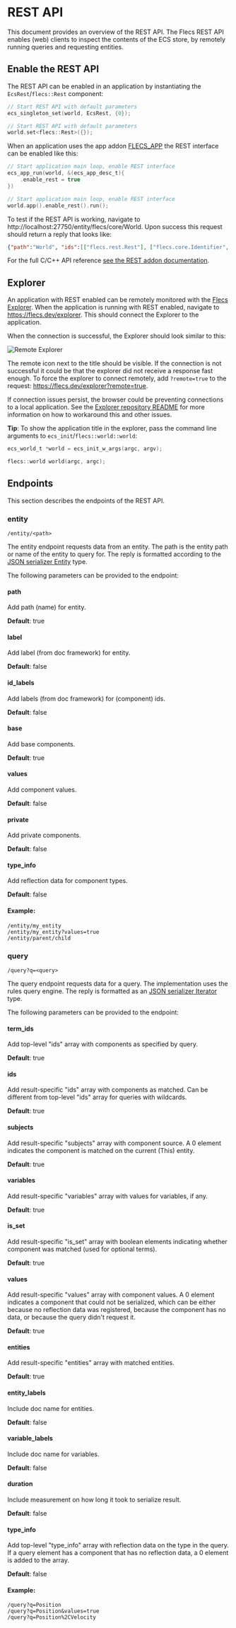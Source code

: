 # REST API
This document provides an overview of the REST API. The Flecs REST API enables (web) clients to inspect the contents of the ECS store, by remotely running queries and requesting entities.

## Enable the REST API
The REST API can be enabled in an application by instantiating the `EcsRest`/`flecs::Rest` component:

```c
// Start REST API with default parameters
ecs_singleton_set(world, EcsRest, {0});
```
```cpp
// Start REST API with default parameters
world.set<flecs::Rest>({});
```

When an application uses the app addon [FLECS_APP](https://flecs.docsforge.com/master/api-app/) the REST interface can be enabled like this:

```c
// Start application main loop, enable REST interface
ecs_app_run(world, &(ecs_app_desc_t){
    .enable_rest = true
})
```
```cpp
// Start application main loop, enable REST interface
world.app().enable_rest().run();
```

To test if the REST API is working, navigate to http://localhost:27750/entity/flecs/core/World. Upon success this request should return a reply that looks like:
```json
{"path":"World", "ids":[["flecs.rest.Rest"], ["flecs.core.Identifier", "flecs.core.Name"], ["flecs.core.Identifier", "flecs.core.Symbol"], ["flecs.core.ChildOf", "flecs.core"], ["flecs.doc.Description", "flecs.core.Name"], ["flecs.doc.Description", "flecs.doc.Brief"]]}
```

For the full C/C++ API reference [see the REST addon documentation](https://flecs.docsforge.com/master/api-rest/).

## Explorer
An application with REST enabled can be remotely monitored with the [Flecs Explorer](https://github.com/flecs-hub/explorer). When the application is running with REST enabled, navigate to https://flecs.dev/explorer. This should connect the Explorer to the application.

When the connection is successful, the Explorer should look similar to this:

![Remote Explorer](explorer-remote.png)

The remote icon next to the title should be visible. If the connection is not successful it could be that the explorer did not receive a response fast enough. To force the explorer to connect remotely, add `?remote=true` to the request: https://flecs.dev/explorer?remote=true.

If connection issues persist, the browser could be preventing connections to a local application. See the [Explorer repository README](https://github.com/flecs-hub/explorer) for more information on how to workaround this and other issues.

**Tip**: To show the application title in the explorer, pass the command line arguments to `ecs_init`/`flecs::world::world`:

```c
ecs_world_t *world = ecs_init_w_args(argc, argv);
```
```c++
flecs::world world(argc, argc);
```

## Endpoints
This section describes the endpoints of the REST API.

### entity
```
/entity/<path>
```
The entity endpoint requests data from an entity. The path is the entity
path or name of the entity to query for. The reply is formatted according to the [JSON serializer Entity](JsonFormat.md#entity) type.

The following parameters can be provided to the endpoint:

#### **path**
Add path (name) for entity.

**Default**: true

#### **label**
Add label (from doc framework) for entity.

**Default**: false

#### **id_labels**
Add labels (from doc framework) for (component) ids.

**Default**: false

#### **base**
Add base components.

**Default**: true

#### **values**
Add component values.

**Default**: false

#### **private**
Add private components.

**Default**: false

#### **type_info**
Add reflection data for component types.

**Default**: false

#### **Example**:
```
/entity/my_entity
/entity/my_entity?values=true
/entity/parent/child
```

### query
```
/query?q=<query>
```
The query endpoint requests data for a query. The implementation uses the
rules query engine. The reply is formatted as an [JSON serializer Iterator](JsonFormat.md#iterator) type.

The following parameters can be provided to the endpoint:

#### **term_ids**
Add top-level "ids" array with components as specified by query.

**Default**: true

#### **ids**
Add result-specific "ids" array with components as matched. Can be different from top-level "ids" array for queries with wildcards.

**Default**: true
  
#### **subjects**
Add result-specific "subjects" array with component source. A 0 element indicates the component is matched on the current (This) entity.

**Default**: true
    
#### **variables**
Add result-specific "variables" array with values for variables, if any.

**Default**: true
 
#### **is_set**
Add result-specific "is_set" array with boolean elements indicating whether component was matched (used for optional terms).

**Default**: true

#### **values**
Add result-specific "values" array with component values. A 0 element indicates a component that could not be serialized, which can be either
because no reflection data was registered, because the component has no
data, or because the query didn't request it.

**Default**: true

#### **entities**
Add result-specific "entities" array with matched entities.

**Default**: true

#### **entity_labels**
Include doc name for entities.

**Default**: false

#### **variable_labels**
Include doc name for variables.

**Default**: false

#### **duration**
Include measurement on how long it took to serialize result.

**Default**: false
    
#### **type_info**
Add top-level "type_info" array with reflection data on the type in
the query. If a query element has a component that has no reflection
data, a 0 element is added to the array.

**Default**: false

#### Example:
```
/query?q=Position
/query?q=Position&values=true
/query?q=Position%2CVelocity
```